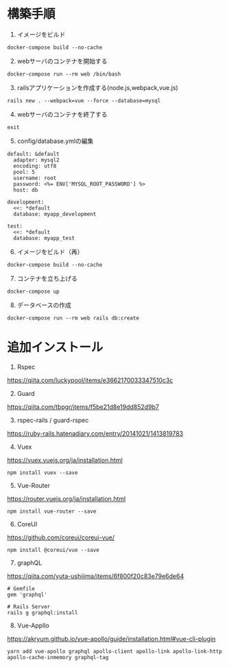 # 構築手順

1. イメージをビルド

```docker-compose build --no-cache```

2. webサーバのコンテナを開始する

```docker-compose run --rm web /bin/bash```

3. railsアプリケーションを作成する(node.js,webpack,vue.js)

```rails new . --webpack=vue --force --database=mysql```

4. webサーバのコンテナを終了する

```exit```

5. config/database.ymlの編集

  ~~~
  default: &default
    adapter: mysql2
    encoding: utf8
    pool: 5
    username: root
    password: <%= ENV['MYSQL_ROOT_PASSWORD'] %>
    host: db

  development:
    <<: *default
    database: myapp_development

  test:
    <<: *default
    database: myapp_test
  ~~~
    
6. イメージをビルド（再）

```docker-compose build --no-cache```

7. コンテナを立ち上げる

```docker-compose up```

8. データベースの作成

```docker-compose run --rm web rails db:create```

# 追加インストール

1. Rspec

https://qiita.com/luckypool/items/e3662170033347510c3c

2. Guard

https://qiita.com/tbpgr/items/f5be21d8e19dd852d9b7

3. rspec-rails / guard-rspec

https://ruby-rails.hatenadiary.com/entry/20141021/1413819783

4. Vuex

https://vuex.vuejs.org/ja/installation.html

```npm install vuex --save```

5. Vue-Router

https://router.vuejs.org/ja/installation.html


```npm install vue-router --save```

6. CoreUI

https://github.com/coreui/coreui-vue/

```npm install @coreui/vue --save```

7. graphQL

https://qiita.com/yuta-ushijima/items/6f800f20c83e79e6de64

~~~
# Gemfile
gem 'graphql'
~~~
  
~~~
# Rails Server
rails g graphql:install
~~~
  
8. Vue-Appllo

https://akryum.github.io/vue-apollo/guide/installation.html#vue-cli-plugin

```yarn add vue-apollo graphql apollo-client apollo-link apollo-link-http apollo-cache-inmemory graphql-tag```
